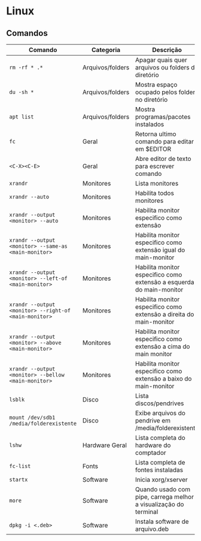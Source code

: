 # Linux
## Comandos
| Comando                                             | Categoria        | Descrição                                                            |
|-----------------------------------------------------|------------------|----------------------------------------------------------------------|
| `rm -rf * .*`                                         | Arquivos/folders | Apagar quais quer arquivos ou folders do diretório                   |
| `du -sh *`                                            | Arquivos/folders | Mostra espaço ocupado pelos folders no diretório                     |
| `apt list`                                            | Arquivos/folders | Mostra programas/pacotes instalados                                  |
| `fc`                                                  | Geral            | Retorna ultimo comando para editar em $EDITOR                        |
| `<C-X><C-E>`                                          | Geral            | Abre editor de texto para escrever comando                           |
| `xrandr`                                              | Monitores        | Lista monitores                                                      |
| `xrandr --auto`                                       | Monitores        | Habilita todos monitores                                             |
| `xrandr --output <monitor> --auto`                    | Monitores        | Habilita monitor especifico como extensão                            |
| `xrandr --output <monitor> --same-as <main-monitor>`  | Monitores        | Habilita monitor especifico como extensão igual do main-monitor      |
| `xrandr --output <monitor> --left-of <main-monitor>`  | Monitores        | Habilita monitor especifico como extensão a esquerda do main-monitor |
| `xrandr --output <monitor> --right-of <main-monitor>` | Monitores        | Habilita monitor especifico como extensão a direita do main-monitor  |
| `xrandr --output <monitor> --above <main-monitor>`    | Monitores        | Habilita monitor especifico como extensão a cima do main monitor     |
| `xrandr --output <monitor> --bellow <main-monitor>`   | Monitores        | Habilita monitor especifico como extensão a baixo do main-monitor    |
| `lsblk`                                               | Disco            | Lista discos/pendrives                                               |
| `mount /dev/sdb1 /media/folderexistente`              | Disco            | Exibe arquivos do pendrive em /media/folderexistente                 |
| `lshw`                                                | Hardware Geral   | Lista completa do hardware do comptador                              |
| `fc-list`                                             | Fonts            | Lista completa de fontes instaladas                                  |
| `startx`                                              | Software         | Inicia xorg/xserver                                                  |
| `more`                                                | Software         | Quando usado com pipe, carrega melhor a visualização do terminal     |
| `dpkg -i <.deb>`                                      | Software         | Instala software de arquivo.deb                                      |

